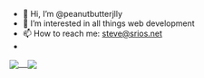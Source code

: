- 👋 Hi, I’m @peanutbutterjlly
- 👀 I’m interested in all things web development
- 📫 How to reach me: steve@srios.net
- 

<a href="https://github.com/anuraghazra/github-readme-stats">
  <img align="center" src="https://github-readme-stats.vercel.app/api?username=peanutbutterjlly&count_private=true&theme=dracula&hide=stars,prs,issues,contribs" />&nbsp&nbsp&nbsp
</a>
<a href="https://github.com/anuraghazra/convoychat">
  <img align="center" src="https://github-readme-stats.vercel.app/api/top-langs/?username=peanutbutterjlly&layout=compact" />
</a>
